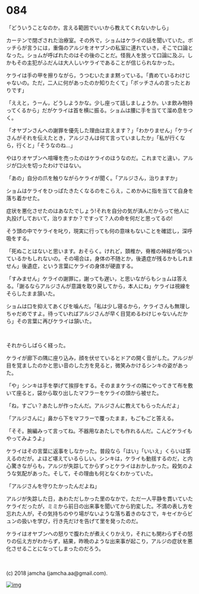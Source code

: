 # 084

「どういうことなのか，言える範囲でいいから教えてくれないかしら」  

カーテンで閉ざされた治療室。その外で，ショムはケライの話を聞いていた。ボッチらが言うには，重傷のアルジをオヤブンの私室に連れていき，そこで口論となった。ショムが呼ばれたのはその後のことだ。怪我人を放って口論に及ぶ，しかもその主犯がふだんは大人しいケライであることが信じられなかった。  

ケライは手の甲を擦りながら，うつむいたまま黙っている。「責めているわけじゃないの。ただ，二人に何があったのか知りたくて」「ボッチさんの言ったとおりです」  

「ええと，うーん，どうしようかな。少し座って話しましょうか。いま飲み物持ってくるから」だがケライは首を横に振る。ショムは腰に手を当てて溜め息をつく。  

「オヤブンさんへの謝罪を優先した理由は言えます？」「わかりません」「ケライさんがそれを伝えたとき，アルジさんは何て言っていましたか」「私が行くなら，行くと」「そうなのね…」  

やはりオヤブンへ喧嘩を売ったのはケライのほうなのだ。これまでと違い，アルジが口火を切ったわけではない。  

「あの」自分の爪を触りながらケライが聞く。「アルジさん，治りますか」  

ショムはケライをひっぱたきたくなるのをこらえ，こめかみに指を当てて自身を落ち着かせた。  

症状を悪化させたのはあなたでしょう!それを自分の気が済んだからって他人に丸投げしておいて，治りますか？ですって？人の命を何だと思ってるの!  

そう頭の中でケライを叱り，現実に行っても何の意味もないことを確認し，深呼吸をする。  

「死ぬことはないと思います。おそらく。けれど，頚椎か，脊椎の神経が傷ついているかもしれないの。その場合は，身体の不随とか，後遺症が残るかもしれません」後遺症，という言葉にケライの身体が硬直する。  

「すみません」ケライの謝罪に，謝っても遅い，と思いながらもショムは答える。「謝るならアルジさんが意識を取り戻してから，本人にね」ケライは視線をそらしたまま頷いた。  

ショムは口を抑えてあくびを噛んだ。「私は少し寝るから，ケライさんも無理しちゃだめですよ。待っていればアルジさんが早く目覚めるわけじゃないんだから」その言葉に再びケライは頷いた。  

<br>  

それからしばらく経った。  

ケライが廊下の隅に座り込み，顔を伏せているとドアの開く音がした。アルジが目を覚ましたのかと思い音のした方を見ると，微笑みかけるシンキの姿があった。  

「や」シンキは手を挙げて挨拶をする。そのままケライの隣にやってきて布を敷いて座ると，袋から取り出したマフラーをケライの頭から被せた。  

「ね，すごい？あたしが作ったんだ。アルジさんに教えてもらったんだよ」  

「アルジさんに」鼻から下をマフラーで覆ったまま，もごもごと答える。  

「そそ。腕編みって言ってね。不器用なあたしでも作れるんだ。こんどケライもやってみようよ」  

ケライはその言葉に返事をしなかった。普段なら「はい」「いいえ」くらいは答えるのだが。よほど堪えているらしい。シンキは，ケライも動揺するのだ，と内心驚きながらも，アルジが失踪してからずっとケライはおかしかった。殺気のような気配があった。そして，その理由も何となくわかっていた。  

「アルジさんを守りたかったんだよね」  

アルジが失踪した日，あわただしかった里のなかで，ただ一人平静を貫いていたケライだったが，ミミから前日の出来事を聞いてから豹変した。不満の表し方を忘れた人が，その気持ちのやり場がないような落ち着きのなさで，キセイからビュンの扱いを学び，行き先だけを告げて里を発ったのだ。  

ケライはオヤブンへの怒りで腹わたが煮えくりかえり，それにも関わらずその怒りの伝え方がわからず，結果，昨晩のような出来事が起こり，アルジの症状を悪化させることになってしまったのだろう。  

<br>  
<br>  
(c) 2018 jamcha (jamcha.aa@gmail.com).  

[![img](http://i.creativecommons.org/l/by-nc-sa/4.0/88x31.png)](http://creativecommons.org/licenses/by-nc-sa/4.0/deed)